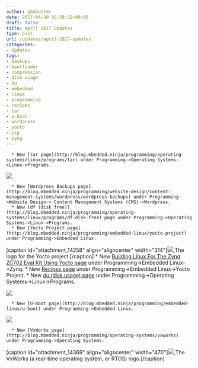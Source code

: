 ```yaml
---
author: gbmhunter
date: 2017-04-30 05:28:32+00:00
draft: false
title: April 2017 Updates
type: post
url: /updates/april-2017-updates
categories:
- Updates
tags:
- backups
- bootloader
- compression
- disk usage
- du
- embedded
- linux
- programming
- recipes
- tar
- u-boot
- wordpress
- yocto
- zip
- zynq
---
```



	  * New [tar page](http://blog.mbedded.ninja/programming/operating-systems/linux/programs/tar) under Programming->Operating Systems->Linux->Programs.  

   



[![](/images/2017/04/tar-3d-render.jpg)
](/images/2017/04/tar-3d-render.jpg)



	  * New [Wordpress Backups page](http://blog.mbedded.ninja/programming/website-design/content-management-systems/wordpress/wordpress-backups) under Programming->Website Design-> Content Management Systems (CMS)->Wordpress.
	  * New [df (disk free)](http://blog.mbedded.ninja/programming/operating-systems/linux/programs/df-disk-free) page under Programming->Operating Systems->Linux->Programs.
	  * New [Yocto Project page](http://blog.mbedded.ninja/programming/embedded-linux/yocto-project) under Programming->Embedded Linux.  

   

[caption id="attachment_14258" align="aligncenter" width="314"][![](/images/2017/04/the-yocto-project-logo.png)
](/images/2017/04/the-yocto-project-logo.png) The logo for the Yocto project.[/caption]
	  * New [Building Linux For The Zynq ZC702 Eval Kit Using Yocto page](http://blog.mbedded.ninja/programming/embedded-linux/zynq/building-linux-for-the-zynq-zc702-eval-kit-using-yocto) under Programming->Embedded Linux->Zynq.
	  * New [Recipes page](http://blog.mbedded.ninja/programming/embedded-linux/yocto-project/recipes) under Programming->Embedded Linux->Yocto Project.
	  * New [du (disk usage) page](http://blog.mbedded.ninja/programming/operating-systems/linux/programs/du-disk-usage) under Programming->Operating Systems->Linux->Programs.  



[![](/images/2017/04/hard-drive-disk-icon.png)
](/images/2017/04/hard-drive-disk-icon.png)



	  * New [U-Boot page](http://blog.mbedded.ninja/programming/embedded-linux/u-boot) under Programming->Embedded Linux.  

   



[![](/images/2017/04/u-boot-icon.png)
](/images/2017/04/u-boot-icon.png)



	  * New [VxWorks page](http://blog.mbedded.ninja/programming/operating-systems/vxworks) under Programming->Operating Systems.  

   

[caption id="attachment_14369" align="aligncenter" width="470"][![](/images/2017/04/vxworks-rtos-logo.png)
](/images/2017/04/vxworks-rtos-logo.png) The VxWorks (a real-time operating system, or RTOS) logo.[/caption]

